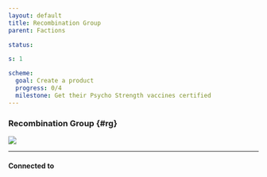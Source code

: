```yaml
---
layout: default
title: Recombination Group
parent: Factions

status:

s: 1

scheme:
  goal: Create a product
  progress: 0/4
  milestone: Get their Psycho Strength vaccines certified
---
```

### Recombination Group {#rg}

![](https://i.imgur.com/xE2V8yO.png)


---
#### Connected to

<!-- QueryToSerialize: LIST without ID "["+ title + "](https://terra-campaigns.github.io/"+ regexreplace(file.path, ".md", "") + ")" + ", from " + regexreplace(file.folder, "hostile/", "") FROM ([[]]) OR outgoing([[]]) SORT file.folder DESC -->
